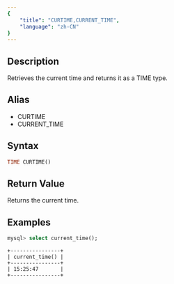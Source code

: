 ```yaml
---
{
    "title": "CURTIME,CURRENT_TIME",
    "language": "zh-CN"
}
---
```


<!-- 
Licensed to the Apache Software Foundation (ASF) under one
or more contributor license agreements.  See the NOTICE file
distributed with this work for additional information
regarding copyright ownership.  The ASF licenses this file
to you under the Apache License, Version 2.0 (the
"License"); you may not use this file except in compliance
with the License.  You may obtain a copy of the License at

  http://www.apache.org/licenses/LICENSE-2.0

Unless required by applicable law or agreed to in writing,
software distributed under the License is distributed on an
"AS IS" BASIS, WITHOUT WARRANTIES OR CONDITIONS OF ANY
KIND, either express or implied.  See the License for the
specific language governing permissions and limitations
under the License.
-->

## Description

Retrieves the current time and returns it as a TIME type.

## Alias

- CURTIME
- CURRENT_TIME

## Syntax

```sql
TIME CURTIME()
```

## Return Value

Returns the current time.

## Examples

```sql
mysql> select current_time();
```

```text
+----------------+
| current_time() |
+----------------+
| 15:25:47       |
+----------------+
```